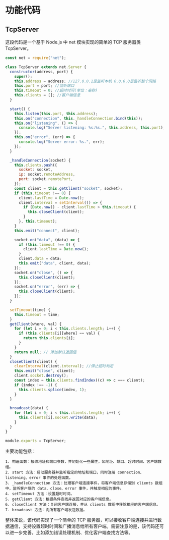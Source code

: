 # 功能代码

## TcpServer

这段代码是一个基于 Node.js 中 net 模块实现的简单的 TCP 服务器类 TcpServer。

```js
const net = require("net");

class TcpServer extends net.Server {
  constructor(address, port) {
    super();
    this.address = address; //127.0.0.1是监听本机 0.0.0.0是监听整个网络
    this.port = port; //监听端口
    this.timeout = 0; //超时时间(单位：毫秒)
    this.clients = []; //客户端信息
  }

  start() {
    this.listen(this.port, this.address);
    this.on("connection", this._handleConnection.bind(this));
    this.on("listening", () => {
      console.log("Server listening: %s:%s.", this.address, this.port);
    });
    this.on("error", (err) => {
      console.log("Server error: %s.", err);
    });
  }

  _handleConnection(socket) {
    this.clients.push({
      socket: socket,
      ip: socket.remoteAddress,
      port: socket.remotePort,
    });
    const client = this.getClient("socket", socket);
    if (this.timeout !== 0) {
      client.lastTime = Date.now();
      client.interval = setInterval(() => {
        if (Date.now() - client.lastTime > this.timeout) {
          this.closeClient(client);
        }
      }, this.timeout);
    }
    this.emit("connect", client);

    socket.on("data", (data) => {
      if (this.timeout !== 0) {
        client.lastTime = Date.now();
      }
      client.data = data;
      this.emit("data", client, data);
    });
    socket.on("close", () => {
      this.closeClient(client);
    });
    socket.on("error", (err) => {
      this.closeClient(client);
    });
  }

  setTimeout(time) {
    this.timeout = time;
  }
  getClient(where, val) {
    for (let i = 0; i < this.clients.length; i++) {
      if (this.clients[i][where] == val) {
        return this.clients[i];
      }
    }
    return null; // 添加默认返回值
  }
  closeClient(client) {
    clearInterval(client.interval); //停止超时判定
    this.emit("close", client);
    client.socket.destroy();
    const index = this.clients.findIndex((c) => c === client);
    if (index !== -1) {
      this.clients.splice(index, 1);
    }
  }

  broadcast(data) {
    for (let i = 0; i < this.clients.length; i++) {
      this.clients[i].socket.write(data);
    }
  }
}

module.exports = TcpServer;
```

主要功能包括：

    1. 构造函数：接收地址和端口参数，并初始化一些属性，如地址、端口、超时时间、客户端数组。
    2. start 方法：启动服务器并监听指定的地址和端口，同时注册 connection、listening、error 事件的处理函数。
    3. _handleConnection 方法：处理客户端连接事件，将客户端信息存储到 clients 数组中，监听客户端的 data、close、error 事件，并触发相应的事件。
    4. setTimeout 方法：设置超时时间。
    5. getClient 方法：根据条件查找并返回对应的客户端信息。
    6. closeClient 方法：关闭客户端连接，并从 clients 数组中移除相应的客户端信息。
    7. broadcast 方法：向所有客户端发送数据。

整体来说，该代码实现了一个简单的 TCP 服务器，可以接收客户端连接并进行数据通信，支持设置超时时间和广播消息给所有客户端。需要注意的是，该代码还可以进一步完善，比如添加错误处理机制、优化客户端查找方法等。
